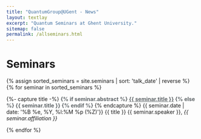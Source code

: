 ```yaml
---
title: "QuantumGroup@UGent - News"
layout: textlay
excerpt: "Quantum Seminars at Ghent University."
sitemap: false
permalink: /allseminars.html
---
```


# Seminars

<div class="well">
{% assign sorted_seminars = site.seminars | sort: 'talk_date' | reverse %}
{% for seminar in sorted_seminars %}
<p>
    {%- capture title -%}
        <b style="color: #5f6568;">
            {% if seminar.abstract %}
                <a href="{{seminar.url}}" style="color: #5f6568;">{{ seminar.title }}</a>
            {% else %}
                {{ seminar.title }}
            {% endif %}
        </b>
    {% endcapture %}
    {{ seminar.date | date: '%B %e, %Y, %l:%M %p (%Z)'}}
    {{ title }} {{ seminar.speaker }}, <em>{{ seminar.affiliation }}</em>
    </p>
    {% endfor %}
</div>